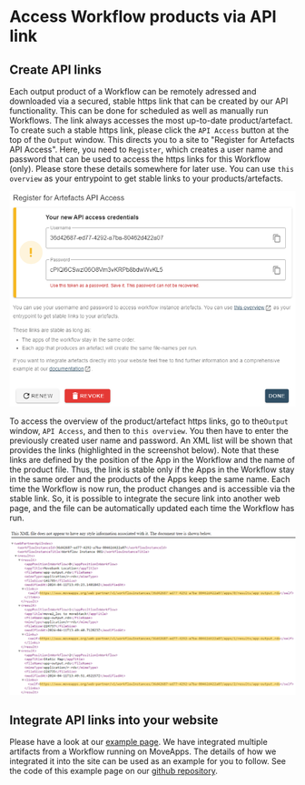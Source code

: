 # Access Workflow products via API link

## Create API links

Each output product of a Workflow can be remotely adressed and downloaded via a secured, stable https link that can be created by our API functionality. This can be done for scheduled as well as manually run Workflows. The link always accesses the most up-to-date product/artefact. To create such a stable https link, please click the `API Access` button at the top of the `Output` window. This directs you to a site to "Register for Artefacts API Access". Here, you need to `Register`, which creates a user name and password that can be used to access the https links for this Workflow (only). Please store these details somewhere for later use. You can use `this overview` as your entrypoint to get stable links to your products/artefacts.

<kbd>![](files/API_register.png ":size=450x")</kbd>
 
To access the overview of the product/artefact https links, go to the`Output` window, `API Access`, and then to `this overview`. You then have to enter the previously created user name and password. An XML list will be shown that provides the links (highlighted in the screenshot below). Note that these links are defined by the position of the App in the Workflow and the name of the product file. Thus, the link is stable only if the Apps in the Workflow stay in the same order and the products of the Apps keep the same name. Each time the Workflow is now run, the product changes and is accessible via the stable link. So, it is possible to integrate the secure link into another web page, and the file can be automatically updated each time the Workflow has run.

<kbd>![](files/API_link_list.png ":size=700x")</kbd>

## Integrate API links into your website

Please have a look at our [example page](https://docs.moveapps.org/web-partner-api/example.html). We have integrated multiple artifacts from a Workflow running on MoveApps. The details of how we integrated it into the site can be used as an example for you to follow. See the code of this example page on our [github repository](https://github.com/movestore/movestore.github.io/blob/master/web-partner-api/example.html).
